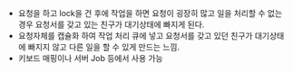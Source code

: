 
- 요청을 하고 lock을 건 후에 작업을 하면 요청이 굉장히 많고 일을 처리할 수 없는 경우 요청서를 갖고 있는 친구가 대기상태에 빠지게 된다.
- 요청자체를 캡슐화 하여 작업 처리 큐에 넣고 요청서를 갖고 있던 친구가 대기상태에 빠지지 않고 다른 일을 할 수 있게 만드는 느낌.
- 키보드 매핑이나 서버 Job 등에서 사용 가능